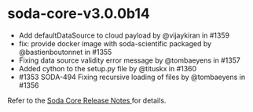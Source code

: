 # soda-core-v3.0.0b14

* Add defaultDataSource to cloud payload by @vijaykiran in #1359
* fix: provide docker image with soda-scientific packaged by @bastienboutonnet in #1355
* Fixing data source validity error message by @tombaeyens in #1357
* Added cython to the setup.py file by @tituskx in #1360
* \#1353 SODA-494 Fixing recursive loading of files by @tombaeyens in #1356

Refer to the [Soda Core Release Notes ](https://github.com/sodadata/soda-core/releases)for details.
